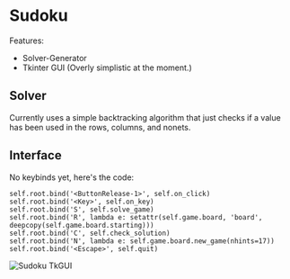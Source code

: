 # Sudoku 
Features:
* Solver-Generator
* Tkinter GUI (Overly simplistic at the moment.)


## Solver
Currently uses a simple backtracking algorithm that just checks if a value has been used in the rows, columns, and nonets.

## Interface
No keybinds yet, here's the code:

    self.root.bind('<ButtonRelease-1>', self.on_click)
    self.root.bind('<Key>', self.on_key)
    self.root.bind('S', self.solve_game)
    self.root.bind('R', lambda e: setattr(self.game.board, 'board', deepcopy(self.game.board.starting)))
    self.root.bind('C', self.check_solution)
    self.root.bind('N', lambda e: self.game.board.new_game(nhints=17))
    self.root.bind('<Escape>', self.quit)

![Sudoku TkGUI](screenshots/board.png)